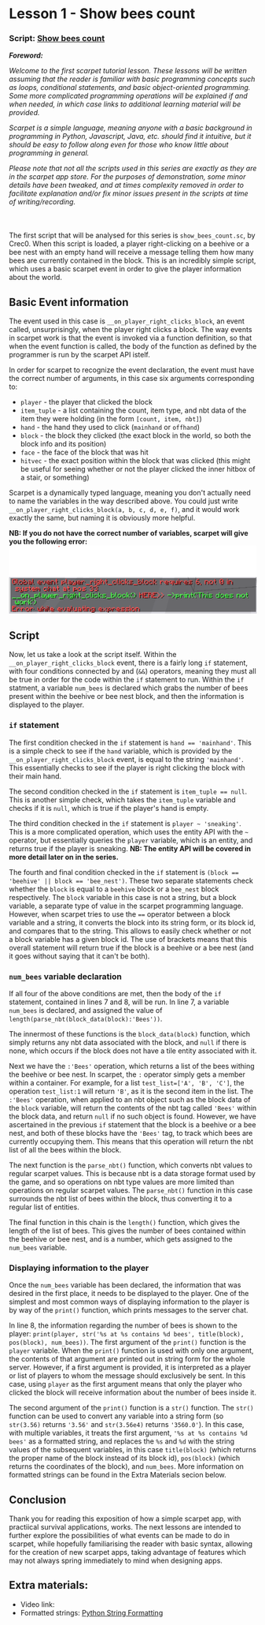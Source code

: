 # Lesson 1 - Show bees count
### Script: [Show bees count](https://github.com/Ghoulboy78/Scarpet-tutorial-series/blob/main/Lesson%201%20-%20Show%20Bees%20Count/lesson_1_show_bees_count.sc)


***Foreword:***

*Welcome to the first scarpet tutorial lesson.
These lessons will be written assuming that the reader is familiar with basic programming concepts such as loops, conditional statements, and basic object-oriented programming.
Some more complicated programming operations will be explained if and when needed, in which case links to additional learning material will be provided.*

*Scarpet is a simple language, meaning anyone with a basic background in programming in Python, Javascript, Java, etc. should find it intuitive, but it should be easy to follow along even for those who know little about programming in general.*

*Please note that not all the scripts used in this series are exactly as they are in the scarpet app store.
For the purposes of demonstration, some minor details have been tweaked, and at times complexity removed in order to facilitate explanation and/or fix minor issues present in the scripts at time of writing/recording.*\
\
\
\
The first script that will be analysed for this series is `show_bees_count.sc`, by Crec0.
When this script is loaded, a player right-clicking on a beehive or a bee nest with an empty hand will receive a message telling them how many bees are currently contained in the block.
This is an incredibly simple script, which uses a basic scarpet event in order to give the player information about the world.

## Basic Event information
The event used in this case is `__on_player_right_clicks_block`, an event called, unsurprisingly, when the player right clicks a block. 
The way events in scarpet work is that the event is invoked via a function definition, so that when the event function is called, the body of the function as defined by the programmer is run by the scarpet API istelf.

In order for scarpet to recognize the event declaration, the event must have the correct number of arguments, in this case six arguments corresponding to:
- `player` - the player that clicked the block
- `item_tuple` - a list containing the count, item type, and nbt data of the item they were holding (in the form `[count, item, nbt]`)
- `hand` - the hand they used to click (`mainhand` or `offhand`)
- `block` - the block they clicked (the exact block in the world, so both the block info and its position)
- `face` - the face of the block that was hit
- `hitvec` - the exact position within the block that was clicked (this might be useful for seeing whether or not the player clicked the inner hitbox of a stair, or something)

Scarpet is a dynamically typed language, meaning you don't actually need to name the variables in the way described above.
You could just write `__on_player_right_clicks_block(a, b, c, d, e, f)`, and it would work exactly the same, but naming it is obviously more helpful.

**NB: If you do not have the correct number of variables, scarpet will give you the following error:**![Wrong argument length image](lesson_1_event_wrong_argument_length.png)

## Script
Now, let us take a look at the script itself.
Within the `__on_player_right_clicks_block` event, there is a fairly long `if` statement, with four conditions connected by and (`&&`) operators, meaning they must all be true in order for the code within the `if` statement to run.
Within the `if` statment, a variable `num_bees` is declared which grabs the number of bees present within the beehive or bee nest block, and then the information is displayed to the player.

### **`if` statement**
The first condition checked in the `if` statement is `hand == 'mainhand'`.
This is a simple check to see if the `hand` variable, which is provided by the `__on_player_right_clicks_block` event, is equal to the string `'mainhand'`.
This essentially checks to see if the player is right clicking the block with their main hand.

The second condition checked in the `if` statement is `item_tuple == null`.
This is another simple check, which takes the `item_tuple` variable and checks if it is `null`, which is true if the player's hand is empty.

The third condition checked in the `if` statement is `player ~ 'sneaking'`.
This is a more complicated operation, which uses the entity API with the `~` operator, but essentially queries the `player` variable, which is an entity, and returns true if the player is sneaking.
**NB: The entity API will be covered in more detail later on in the series.**

The fourth and final condition checked in the `if` statement is `(block == 'beehive' || block == 'bee_nest')`.
These two separate statements check whether the `block` is equal to a `beehive` block or a `bee_nest` block respectively.
The `block` variable in this case is not a string, but a block variable, a separate type of value in the scarpet programming language.
However, when scarpet tries to use the `==` operator between a block variable and a string, it converts the block into its string form, or its block id, and compares that to the string.
This allows to easily check whether or not a block variable has a given block id.
The use of brackets means that this overall statement will return true if the block is a beehive or a bee nest (and it goes without saying that it can't be both).

### **`num_bees` variable declaration**
If all four of the above conditions are met, then the body of the `if` statement, contained in lines 7 and 8, will be run.
In line 7, a variable `num_bees` is declared, and assigned the value of `length(parse_nbt(block_data(block):'Bees'))`.

The innermost of these functions is the `block_data(block)` function, which simply returns any nbt data associated with the block, and `null` if there is none, which occurs if the block does not have a tile entity associated with it.

Next we have the `:'Bees'` operation, which returns a list of the bees withing the beehive or bee nest.
In scarpet, the `:` operator simply gets a member within a container.
For example, for a list `test_list=['A', 'B', 'C']`, the operation `test_list:1` will return `'B'`, as it is the second item in the list.
The `:'Bees'` operation, when applied to an nbt object such as the block data of the `block` variable, will return the contents of the nbt tag called `'Bees'` within the block data, and return `null` if no such object is found.
However, we have ascertained in the previous `if` statement that the block is a beehive or a bee nest, and both of these blocks have the `'Bees'` tag, to track which bees are currently occupying them.
This means that this operation will return the nbt list of all the bees within the block.

The next function is the `parse_nbt()` function, which converts nbt values to regular scarpet values.
This is because nbt is a data storage format used by the game, and so operations on nbt type values are more limited than operations on regular scarpet values.
The `parse_nbt()` function in this case surrounds the nbt list of bees within the block, thus converting it to a regular list of entities.

The final function in this chain is the `length()` function, which gives the length of the list of bees.
This gives the number of bees contained within the beehive or bee nest, and is a number, which gets assigned to the `num_bees` variable.

### **Displaying information to the player**
Once the `num_bees` variable has been declared, the information that was desired in the first place, it needs to be displayed to the player.
One of the simplest and most common ways of displaying information to the player is by way of the `print()` function, which prints messages to the server chat.

In line 8, the information regarding the number of bees is shown to the player: `print(player, str('%s at %s contains %d bees', title(block), pos(block), num_bees))`.
The first argument of the `print()` function is the `player` variable.
When the `print()` function is used with only one argument, the contents of that argument are printed out in string form for the whole server.
However, if a first argument is provided, it is interpreted as a player or list of players to whom the message should exclusively be sent.
In this case, using `player` as the first argument means that only the player who clicked the block will receive information about the number of bees inside it.

The second argument of the `print()` function is a `str()` function.
The `str()` function can be used to convert any variable into a string form (so `str(3.56)` returns `'3.56'` and `str(3.56e4)` returns `'3560.0'`).
In this case, with multiple variables, it treats the first argument, `'%s at %s contains %d bees'` as a formatted string, and replaces the `%s` and `%d` with the string values of the subsequent variables, in this case `title(block)`
(which returns the proper name of the block instead of its block id), `pos(block)` (which returns the coordinates of the block), and `num_bees`.
More information on formatted strings can be found in the Extra Materials secion below.

## Conclusion
Thank you for reading this exposition of how a simple scarpet app, with practiical survival applications, works.
The next lessons are intended to further explore the possibilities of what events can be made to do in scarpet, while hopefully familiarising the reader with basic syntax, allowing for the creation of new scarpet apps, taking advantage of features which may not always spring immediately to mind when designing apps.

## Extra materials:
 - Video link: 
 - Formatted strings: [Python String Formatting](https://www.learnpython.org/en/String_Formatting)

